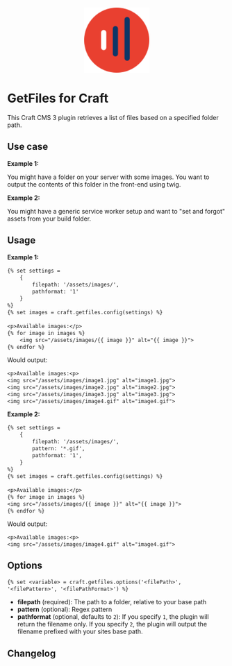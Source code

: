 <p align="center">
    <img src="https://github.com/youandmedigital/craft-getfiles/blob/master/src/icon.svg" alt="GetFiles" width="150"/>
</p>

# GetFiles for Craft

This Craft CMS 3 plugin retrieves a list of files based on a specified folder path.

## Use case

**Example 1:**

You might have a folder on your server with some images. You want to output the
contents of this folder in the front-end using twig.

**Example 2:**

You might have a generic service worker setup and want to "set and forgot" assets
from your build folder.

## Usage

**Example 1:**

```
{% set settings =
    {
        filepath: '/assets/images/',
        pathformat: '1'
    }
%}
{% set images = craft.getfiles.config(settings) %}

<p>Available images:</p>
{% for image in images %}
    <img src="/assets/images/{{ image }}" alt="{{ image }}">
{% endfor %}
```

Would output:

```
<p>Available images:<p>
<img src="/assets/images/image1.jpg" alt="image1.jpg">
<img src="/assets/images/image2.jpg" alt="image2.jpg">
<img src="/assets/images/image3.jpg" alt="image3.jpg">
<img src="/assets/images/image4.gif" alt="image4.gif">
```

**Example 2:**

```
{% set settings =
    {
        filepath: '/assets/images/',
        pattern: '*.gif',
        pathformat: '1',
    }
%}
{% set images = craft.getfiles.config(settings) %}

<p>Available images:</p>
{% for image in images %}
<img src="/assets/images/{{ image }}" alt="{{ image }}">
{% endfor %}
```

Would output:

```
<p>Available images:<p>
<img src="/assets/images/image4.gif" alt="image4.gif">
```

## Options

```
{% set <variable> = craft.getfiles.options('<filePath>', '<filePattern>', '<filePathFormat>') %}
```
- **filepath** (required): The path to a folder, relative to your base path
- **pattern** (optional): Regex pattern
- **pathformat** (optional, defaults to `2`): If you specify `1`, the plugin will return the filename only. If you specify `2`, the plugin will output the filename prefixed with your sites base path.

## Changelog
